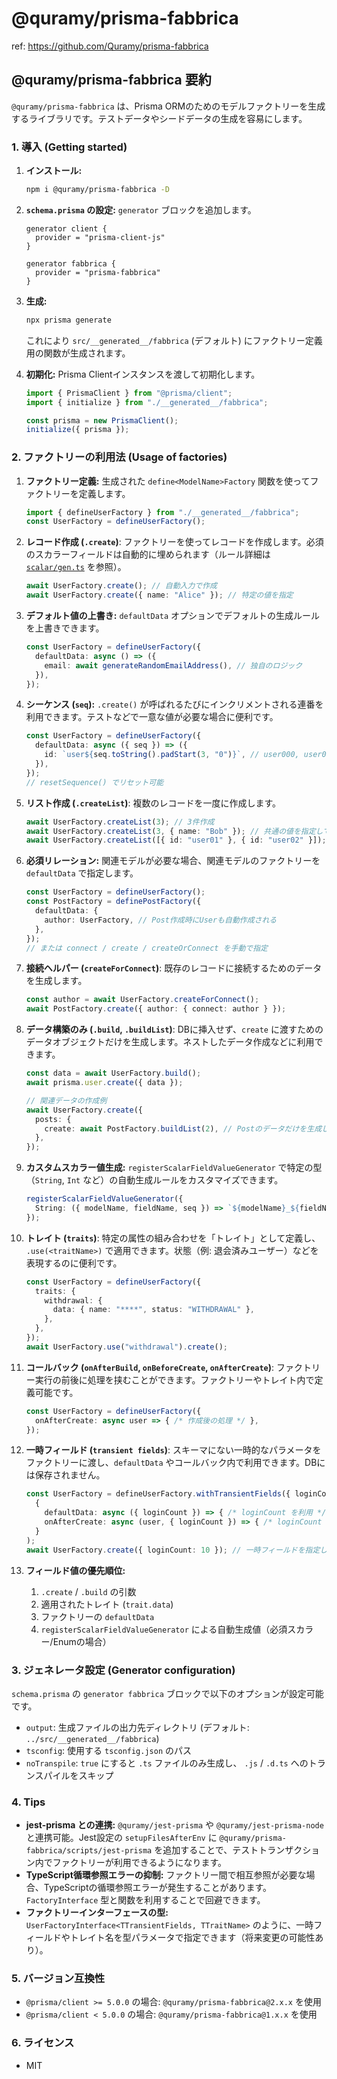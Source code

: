 # @quramy/prisma-fabbrica

ref: <https://github.com/Quramy/prisma-fabbrica>

## @quramy/prisma-fabbrica 要約

`@quramy/prisma-fabbrica` は、Prisma ORMのためのモデルファクトリーを生成するライブラリです。テストデータやシードデータの生成を容易にします。

### 1. 導入 (Getting started)

1. **インストール:**

    ```bash
    npm i @quramy/prisma-fabbrica -D
    ```

2. **`schema.prisma` の設定:** `generator` ブロックを追加します。

    ```prisma
    generator client {
      provider = "prisma-client-js"
    }

    generator fabbrica {
      provider = "prisma-fabbrica"
    }
    ```

3. **生成:**

    ```bash
    npx prisma generate
    ```

    これにより `src/__generated__/fabbrica` (デフォルト) にファクトリー定義用の関数が生成されます。
4. **初期化:** Prisma Clientインスタンスを渡して初期化します。

    ```typescript
    import { PrismaClient } from "@prisma/client";
    import { initialize } from "./__generated__/fabbrica";

    const prisma = new PrismaClient();
    initialize({ prisma });
    ```

### 2. ファクトリーの利用法 (Usage of factories)

1. **ファクトリー定義:** 生成された `define<ModelName>Factory` 関数を使ってファクトリーを定義します。

    ```typescript
    import { defineUserFactory } from "./__generated__/fabbrica";
    const UserFactory = defineUserFactory();
    ```

2. **レコード作成 (`.create`)**: ファクトリーを使ってレコードを作成します。必須のスカラーフィールドは自動的に埋められます（ルール詳細は [`scalar/gen.ts`](https://github.com/Quramy/prisma-fabbrica/blob/main/packages/prisma-fabbrica/src/scalar/gen.ts) を参照）。

    ```typescript
    await UserFactory.create(); // 自動入力で作成
    await UserFactory.create({ name: "Alice" }); // 特定の値を指定
    ```

3. **デフォルト値の上書き:** `defaultData` オプションでデフォルトの生成ルールを上書きできます。

    ```typescript
    const UserFactory = defineUserFactory({
      defaultData: async () => ({
        email: await generateRandomEmailAddress(), // 独自のロジック
      }),
    });
    ```

4. **シーケンス (`seq`):** `.create()` が呼ばれるたびにインクリメントされる連番を利用できます。テストなどで一意な値が必要な場合に便利です。

    ```typescript
    const UserFactory = defineUserFactory({
      defaultData: async ({ seq }) => ({
        id: `user${seq.toString().padStart(3, "0")}`, // user000, user001, ...
      }),
    });
    // resetSequence() でリセット可能
    ```

5. **リスト作成 (`.createList`)**: 複数のレコードを一度に作成します。

    ```typescript
    await UserFactory.createList(3); // 3件作成
    await UserFactory.createList(3, { name: "Bob" }); // 共通の値を指定して3件作成
    await UserFactory.createList([{ id: "user01" }, { id: "user02" }]); // 個別の値を指定して作成
    ```

6. **必須リレーション:** 関連モデルが必要な場合、関連モデルのファクトリーを `defaultData` で指定します。

    ```typescript
    const UserFactory = defineUserFactory();
    const PostFactory = definePostFactory({
      defaultData: {
        author: UserFactory, // Post作成時にUserも自動作成される
      },
    });
    // または connect / create / createOrConnect を手動で指定
    ```

7. **接続ヘルパー (`createForConnect`)**: 既存のレコードに接続するためのデータを生成します。

    ```typescript
    const author = await UserFactory.createForConnect();
    await PostFactory.create({ author: { connect: author } });
    ```

8. **データ構築のみ (`.build`, `.buildList`)**: DBに挿入せず、`create` に渡すためのデータオブジェクトだけを生成します。ネストしたデータ作成などに利用できます。

    ```typescript
    const data = await UserFactory.build();
    await prisma.user.create({ data });

    // 関連データの作成例
    await UserFactory.create({
      posts: {
        create: await PostFactory.buildList(2), // Postのデータだけを生成してUser作成時に渡す
      },
    });
    ```

9. **カスタムスカラー値生成:** `registerScalarFieldValueGenerator` で特定の型（`String`, `Int` など）の自動生成ルールをカスタマイズできます。

    ```typescript
    registerScalarFieldValueGenerator({
      String: ({ modelName, fieldName, seq }) => `${modelName}_${fieldName}_${seq}`,
    });
    ```

10. **トレイト (`traits`)**: 特定の属性の組み合わせを「トレイト」として定義し、 `.use(<traitName>)` で適用できます。状態（例: 退会済みユーザー）などを表現するのに便利です。

    ```typescript
    const UserFactory = defineUserFactory({
      traits: {
        withdrawal: {
          data: { name: "****", status: "WITHDRAWAL" },
        },
      },
    });
    await UserFactory.use("withdrawal").create();
    ```

11. **コールバック (`onAfterBuild`, `onBeforeCreate`, `onAfterCreate`)**: ファクトリー実行の前後に処理を挟むことができます。ファクトリーやトレイト内で定義可能です。

    ```typescript
    const UserFactory = defineUserFactory({
      onAfterCreate: async user => { /* 作成後の処理 */ },
    });
    ```

12. **一時フィールド (`transient fields`)**: スキーマにない一時的なパラメータをファクトリーに渡し、`defaultData` やコールバック内で利用できます。DBには保存されません。

    ```typescript
    const UserFactory = defineUserFactory.withTransientFields({ loginCount: 0 })(
      {
        defaultData: async ({ loginCount }) => { /* loginCount を利用 */ },
        onAfterCreate: async (user, { loginCount }) => { /* loginCount を利用 */ },
      }
    );
    await UserFactory.create({ loginCount: 10 }); // 一時フィールドを指定して作成
    ```

13. **フィールド値の優先順位:**
    1. `.create` / `.build` の引数
    2. 適用されたトレイト (`trait.data`)
    3. ファクトリーの `defaultData`
    4. `registerScalarFieldValueGenerator` による自動生成値（必須スカラー/Enumの場合）

### 3. ジェネレータ設定 (Generator configuration)

`schema.prisma` の `generator fabbrica` ブロックで以下のオプションが設定可能です。

* `output`: 生成ファイルの出力先ディレクトリ (デフォルト: `../src/__generated__/fabbrica`)
* `tsconfig`: 使用する `tsconfig.json` のパス
* `noTranspile`: `true` にすると `.ts` ファイルのみ生成し、 `.js` / `.d.ts` へのトランスパイルをスキップ

### 4. Tips

* **jest-prisma との連携:** `@quramy/jest-prisma` や `@quramy/jest-prisma-node` と連携可能。Jest設定の `setupFilesAfterEnv` に `@quramy/prisma-fabbrica/scripts/jest-prisma` を追加することで、テストトランザクション内でファクトリーが利用できるようになります。
* **TypeScript循環参照エラーの抑制:** ファクトリー間で相互参照が必要な場合、TypeScriptの循環参照エラーが発生することがあります。`FactoryInterface` 型と関数を利用することで回避できます。
* **ファクトリーインターフェースの型:** `UserFactoryInterface<TTransientFields, TTraitName>` のように、一時フィールドやトレイト名を型パラメータで指定できます（将来変更の可能性あり）。

### 5. バージョン互換性

* `@prisma/client >= 5.0.0` の場合: `@quramy/prisma-fabbrica@2.x.x` を使用
* `@prisma/client < 5.0.0` の場合: `@quramy/prisma-fabbrica@1.x.x` を使用

### 6. ライセンス

* MIT
